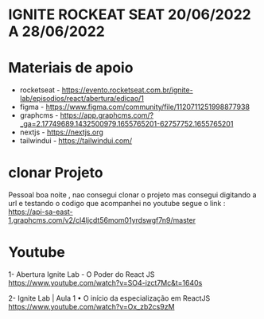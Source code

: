 # IGNITE ROCKEAT SEAT 20/06/2022 A 28/06/2022

# Materiais de apoio
- rocketseat - https://evento.rocketseat.com.br/ignite-lab/episodios/react/abertura/edicao/1
- figma - https://www.figma.com/community/file/1120711251998877938
- graphcms - https://app.graphcms.com/?_ga=2.17749689.1432500979.1655765201-62757752.1655765201 
- nextjs - https://nextjs.org
- tailwindui - https://tailwindui.com/


# clonar Projeto

Pessoal boa noite , nao consegui clonar o projeto mas consegui digitando a url e testando o codigo que acompanhei no youtube
segue o link  : https://api-sa-east-1.graphcms.com/v2/cl4ljcdt56mom01yrdswgf7n9/master

# Youtube
1- Abertura Ignite Lab - O Poder do React JS
    https://www.youtube.com/watch?v=SO4-izct7Mc&t=1640s

2- Ignite Lab | Aula 1 • O início da especialização em ReactJS
    https://www.youtube.com/watch?v=Ox_zb2cs9zM